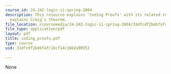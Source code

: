 ```yaml
---
course_id: 24-242-logic-ii-spring-2004
description: This resource explains 'Coding Proofs' with its related rules. It also
  explains Craig's theorem.
file_location: /coursemedia/24-242-logic-ii-spring-2004/31dfcdf2bebfafc1bcf14c16b2a90552_coding_proofs.pdf
file_type: application/pdf
layout: pdf
title: coding_proofs.pdf
type: course
uid: 31dfcdf2bebfafc1bcf14c16b2a90552

---
```

None